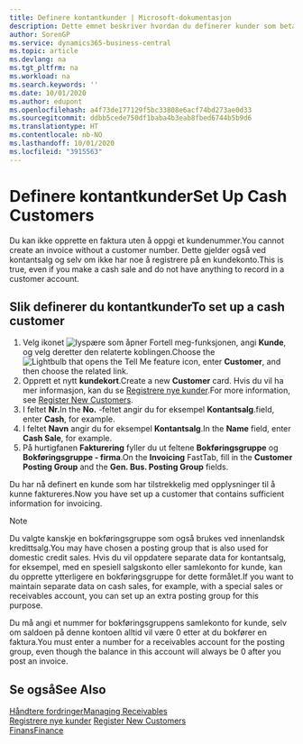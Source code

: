 ```yaml
---
title: Definere kontantkunder | Microsoft-dokumentasjon
description: Dette emnet beskriver hvordan du definerer kunder som betaler kontant.
author: SorenGP
ms.service: dynamics365-business-central
ms.topic: article
ms.devlang: na
ms.tgt_pltfrm: na
ms.workload: na
ms.search.keywords: ''
ms.date: 10/01/2020
ms.author: edupont
ms.openlocfilehash: a4f73de177129f5bc33808e6acf74bd273ae0d33
ms.sourcegitcommit: ddbb5cede750df1baba4b3eab8fbed6744b5b9d6
ms.translationtype: HT
ms.contentlocale: nb-NO
ms.lasthandoff: 10/01/2020
ms.locfileid: "3915563"
---
```

# <a name="set-up-cash-customers"></a><span data-ttu-id="4c1e9-103">Definere kontantkunder</span><span class="sxs-lookup"><span data-stu-id="4c1e9-103">Set Up Cash Customers</span></span>
<span data-ttu-id="4c1e9-104">Du kan ikke opprette en faktura uten å oppgi et kundenummer.</span><span class="sxs-lookup"><span data-stu-id="4c1e9-104">You cannot create an invoice without a customer number.</span></span> <span data-ttu-id="4c1e9-105">Dette gjelder også ved kontantsalg og selv om ikke har noe å registrere på en kundekonto.</span><span class="sxs-lookup"><span data-stu-id="4c1e9-105">This is true, even if you make a cash sale and do not have anything to record in a customer account.</span></span>  

## <a name="to-set-up-a-cash-customer"></a><span data-ttu-id="4c1e9-106">Slik definerer du kontantkunder</span><span class="sxs-lookup"><span data-stu-id="4c1e9-106">To set up a cash customer</span></span>  
1.  <span data-ttu-id="4c1e9-107">Velg ikonet ![lyspære som åpner Fortell meg-funksjonen](media/ui-search/search_small.png "Fortell hva du vil gjøre"), angi **Kunde**, og velg deretter den relaterte koblingen.</span><span class="sxs-lookup"><span data-stu-id="4c1e9-107">Choose the ![Lightbulb that opens the Tell Me feature](media/ui-search/search_small.png "Tell me what you want to do") icon, enter **Customer**, and then choose the related link.</span></span>  
2.  <span data-ttu-id="4c1e9-108">Opprett et nytt **kundekort**.</span><span class="sxs-lookup"><span data-stu-id="4c1e9-108">Create a new **Customer** card.</span></span> <span data-ttu-id="4c1e9-109">Hvis du vil ha mer informasjon, kan du se [Registrere nye kunder](sales-how-register-new-customers.md).</span><span class="sxs-lookup"><span data-stu-id="4c1e9-109">For more information, see [Register New Customers](sales-how-register-new-customers.md).</span></span>
3.  <span data-ttu-id="4c1e9-110">I feltet **Nr.**</span><span class="sxs-lookup"><span data-stu-id="4c1e9-110">In the **No.**</span></span> <span data-ttu-id="4c1e9-111">-feltet angir du for eksempel **Kontantsalg**.</span><span class="sxs-lookup"><span data-stu-id="4c1e9-111">field, enter **Cash**, for example.</span></span>  
4.  <span data-ttu-id="4c1e9-112">I feltet **Navn** angir du for eksempel **Kontantsalg**.</span><span class="sxs-lookup"><span data-stu-id="4c1e9-112">In the **Name** field, enter **Cash Sale**, for example.</span></span>  
5.  <span data-ttu-id="4c1e9-113">På hurtigfanen **Fakturering** fyller du ut feltene **Bokføringsgruppe** og **Bokføringsgruppe - firma**.</span><span class="sxs-lookup"><span data-stu-id="4c1e9-113">On the **Invoicing** FastTab, fill in the **Customer Posting Group** and the **Gen. Bus. Posting Group** fields.</span></span>  

 <span data-ttu-id="4c1e9-114">Du har nå definert en kunde som har tilstrekkelig med opplysninger til å kunne faktureres.</span><span class="sxs-lookup"><span data-stu-id="4c1e9-114">Now you have set up a customer that contains sufficient information for invoicing.</span></span>  

> [!NOTE]  
>  <span data-ttu-id="4c1e9-115">Du valgte kanskje en bokføringsgruppe som også brukes ved innenlandsk kredittsalg.</span><span class="sxs-lookup"><span data-stu-id="4c1e9-115">You may have chosen a posting group that is also used for domestic credit sales.</span></span> <span data-ttu-id="4c1e9-116">Hvis du vil oppdatere separate data for kontantsalg, for eksempel, med en spesiell salgskonto eller samlekonto for kunde, kan du opprette ytterligere en bokføringsgruppe for dette formålet.</span><span class="sxs-lookup"><span data-stu-id="4c1e9-116">If you want to maintain separate data on cash sales, for example, with a special sales or receivables account, you can set up an extra posting group for this purpose.</span></span>  
>   
>  <span data-ttu-id="4c1e9-117">Du må angi et nummer for bokføringsgruppens samlekonto for kunde, selv om saldoen på denne kontoen alltid vil være 0 etter at du bokfører en faktura.</span><span class="sxs-lookup"><span data-stu-id="4c1e9-117">You must enter a number for a receivables account for the posting group, even though the balance in this account will always be 0 after you post an invoice.</span></span>  

## <a name="see-also"></a><span data-ttu-id="4c1e9-118">Se også</span><span class="sxs-lookup"><span data-stu-id="4c1e9-118">See Also</span></span>
[<span data-ttu-id="4c1e9-119">Håndtere fordringer</span><span class="sxs-lookup"><span data-stu-id="4c1e9-119">Managing Receivables</span></span>](receivables-manage-receivables.md)  
<span data-ttu-id="4c1e9-120">[Registrere nye kunder](sales-how-register-new-customers.md)  </span><span class="sxs-lookup"><span data-stu-id="4c1e9-120">[Register New Customers](sales-how-register-new-customers.md)  </span></span>  
[<span data-ttu-id="4c1e9-121">Finans</span><span class="sxs-lookup"><span data-stu-id="4c1e9-121">Finance</span></span>](finance.md)  

